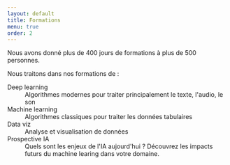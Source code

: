 ```yaml
---
layout: default
title: Formations
menu: true
order: 2
---
```


Nous avons donné plus de 400 jours de formations à plus de 500 personnes.

Nous traitons dans nos formations de :

<description>
<dt>Deep learning</dt>
<dd>Algorithmes modernes pour traiter principalement le texte, l'audio, le son</dd>
<dt>Machine learning</dt>
<dd>Algorithmes classiques pour traiter les données tabulaires</dd>
<dt>Data viz</dt>
<dd>Analyse et visualisation de données</dd>
<dt>Prospective IA</dt>
<dd>Quels sont les enjeux de l'IA aujourd'hui ? Découvrez les impacts futurs du machine learing dans votre domaine.</dd>
<description>
